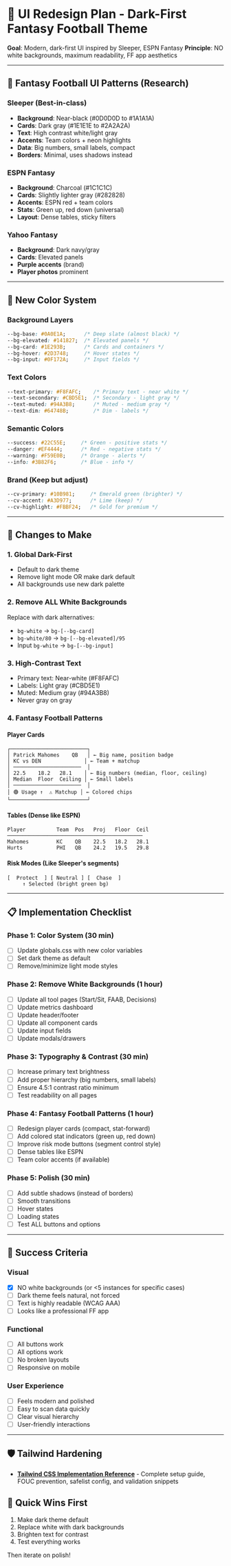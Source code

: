 # 🎨 UI Redesign Plan - Dark-First Fantasy Football Theme

**Goal**: Modern, dark-first UI inspired by Sleeper, ESPN Fantasy
**Principle**: NO white backgrounds, maximum readability, FF app aesthetics

---

## 🏈 Fantasy Football UI Patterns (Research)

### Sleeper (Best-in-class)
- **Background**: Near-black (#0D0D0D to #1A1A1A)
- **Cards**: Dark gray (#1E1E1E to #2A2A2A)
- **Text**: High contrast white/light gray
- **Accents**: Team colors + neon highlights
- **Data**: Big numbers, small labels, compact
- **Borders**: Minimal, uses shadows instead

### ESPN Fantasy
- **Background**: Charcoal (#1C1C1C)
- **Cards**: Slightly lighter gray (#282828)
- **Accents**: ESPN red + team colors
- **Stats**: Green up, red down (universal)
- **Layout**: Dense tables, sticky filters

### Yahoo Fantasy
- **Background**: Dark navy/gray
- **Cards**: Elevated panels
- **Purple accents** (brand)
- **Player photos** prominent

---

## 🎯 New Color System

### Background Layers
```css
--bg-base: #0A0E1A;      /* Deep slate (almost black) */
--bg-elevated: #141827;  /* Elevated panels */
--bg-card: #1E293B;      /* Cards and containers */
--bg-hover: #2D3748;     /* Hover states */
--bg-input: #0F172A;     /* Input fields */
```

### Text Colors
```css
--text-primary: #F8FAFC;    /* Primary text - near white */
--text-secondary: #CBD5E1;  /* Secondary - light gray */
--text-muted: #94A3B8;      /* Muted - medium gray */
--text-dim: #64748B;        /* Dim - labels */
```

### Semantic Colors
```css
--success: #22C55E;     /* Green - positive stats */
--danger: #EF4444;      /* Red - negative stats */
--warning: #F59E0B;     /* Orange - alerts */
--info: #3B82F6;        /* Blue - info */
```

### Brand (Keep but adjust)
```css
--cv-primary: #10B981;     /* Emerald green (brighter) */
--cv-accent: #A3D977;      /* Lime (keep) */
--cv-highlight: #FBBF24;   /* Gold for premium */
```

---

## 🔧 Changes to Make

### 1. Global Dark-First
- Default to dark theme
- Remove light mode OR make dark default
- All backgrounds use new dark palette

### 2. Remove ALL White Backgrounds
Replace with dark alternatives:
- `bg-white` → `bg-[--bg-card]`
- `bg-white/80` → `bg-[--bg-elevated]/95`
- Input `bg-white` → `bg-[--bg-input]`

### 3. High-Contrast Text
- Primary text: Near-white (#F8FAFC)
- Labels: Light gray (#CBD5E1)
- Muted: Medium gray (#94A3B8)
- Never gray on gray

### 4. Fantasy Football Patterns

#### Player Cards
```
┌─────────────────────────┐
│ Patrick Mahomes    QB   │ ← Big name, position badge
│ KC vs DEN              │ ← Team + matchup
│ ──────────────────────  │
│ 22.5    18.2   28.1    │ ← Big numbers (median, floor, ceiling)
│ Median  Floor  Ceiling │ ← Small labels
│ ──────────────────────  │
│ 🟢 Usage ↑  ⚠️ Matchup │ ← Colored chips
└─────────────────────────┘
```

#### Tables (Dense like ESPN)
```
Player          Team  Pos   Proj   Floor  Ceil
────────────────────────────────────────────
Mahomes         KC    QB    22.5   18.2   28.1
Hurts           PHI   QB    24.2   19.5   29.8
```

#### Risk Modes (Like Sleeper's segments)
```
[  Protect  ] [ Neutral ] [  Chase  ]
     ↑ Selected (bright green bg)
```

---

## 📋 Implementation Checklist

### Phase 1: Color System (30 min)
- [ ] Update globals.css with new color variables
- [ ] Set dark theme as default
- [ ] Remove/minimize light mode styles

### Phase 2: Remove White Backgrounds (1 hour)
- [ ] Update all tool pages (Start/Sit, FAAB, Decisions)
- [ ] Update metrics dashboard
- [ ] Update header/footer
- [ ] Update all component cards
- [ ] Update input fields
- [ ] Update modals/drawers

### Phase 3: Typography & Contrast (30 min)
- [ ] Increase primary text brightness
- [ ] Add proper hierarchy (big numbers, small labels)
- [ ] Ensure 4.5:1 contrast ratio minimum
- [ ] Test readability on all pages

### Phase 4: Fantasy Football Patterns (1 hour)
- [ ] Redesign player cards (compact, stat-forward)
- [ ] Add colored stat indicators (green up, red down)
- [ ] Improve risk mode buttons (segment control style)
- [ ] Dense tables like ESPN
- [ ] Team color accents (if available)

### Phase 5: Polish (30 min)
- [ ] Add subtle shadows (instead of borders)
- [ ] Smooth transitions
- [ ] Hover states
- [ ] Loading states
- [ ] Test ALL buttons and options

---

## 🎯 Success Criteria

### Visual
- [x] NO white backgrounds (or <5 instances for specific cases)
- [ ] Dark theme feels natural, not forced
- [ ] Text is highly readable (WCAG AAA)
- [ ] Looks like a professional FF app

### Functional
- [ ] All buttons work
- [ ] All options work
- [ ] No broken layouts
- [ ] Responsive on mobile

### User Experience
- [ ] Feels modern and polished
- [ ] Easy to scan data quickly
- [ ] Clear visual hierarchy
- [ ] User-friendly interactions

---

## 🛡️ Tailwind Hardening

- **[Tailwind CSS Implementation Reference](./TAILWIND_IMPLEMENTATION_REFERENCE.md)** - Complete setup guide, FOUC prevention, safelist config, and validation snippets

## 🚀 Quick Wins First

1. Make dark theme default
2. Replace white with dark backgrounds
3. Brighten text for contrast
4. Test everything works

Then iterate on polish!


